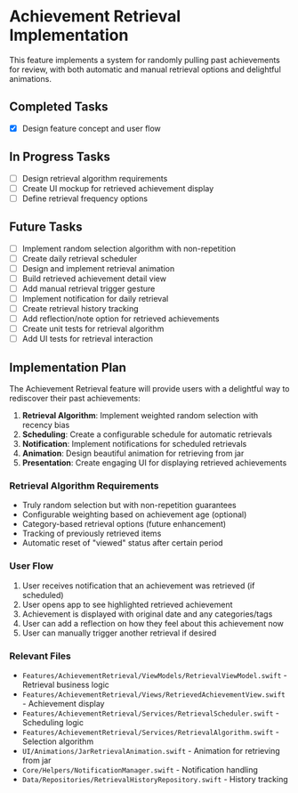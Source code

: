 # Achievement Retrieval Implementation

This feature implements a system for randomly pulling past achievements for review, with both automatic and manual retrieval options and delightful animations.

## Completed Tasks

- [x] Design feature concept and user flow

## In Progress Tasks

- [ ] Design retrieval algorithm requirements
- [ ] Create UI mockup for retrieved achievement display
- [ ] Define retrieval frequency options

## Future Tasks

- [ ] Implement random selection algorithm with non-repetition
- [ ] Create daily retrieval scheduler
- [ ] Design and implement retrieval animation
- [ ] Build retrieved achievement detail view
- [ ] Add manual retrieval trigger gesture
- [ ] Implement notification for daily retrieval
- [ ] Create retrieval history tracking
- [ ] Add reflection/note option for retrieved achievements
- [ ] Create unit tests for retrieval algorithm
- [ ] Add UI tests for retrieval interaction

## Implementation Plan

The Achievement Retrieval feature will provide users with a delightful way to rediscover their past achievements:

1. **Retrieval Algorithm**: Implement weighted random selection with recency bias
2. **Scheduling**: Create a configurable schedule for automatic retrievals
3. **Notification**: Implement notifications for scheduled retrievals
4. **Animation**: Design beautiful animation for retrieving from jar
5. **Presentation**: Create engaging UI for displaying retrieved achievements

### Retrieval Algorithm Requirements
- Truly random selection but with non-repetition guarantees
- Configurable weighting based on achievement age (optional)
- Category-based retrieval options (future enhancement)
- Tracking of previously retrieved items
- Automatic reset of "viewed" status after certain period

### User Flow
1. User receives notification that an achievement was retrieved (if scheduled)
2. User opens app to see highlighted retrieved achievement
3. Achievement is displayed with original date and any categories/tags
4. User can add a reflection on how they feel about this achievement now
5. User can manually trigger another retrieval if desired

### Relevant Files

- `Features/AchievementRetrieval/ViewModels/RetrievalViewModel.swift` - Retrieval business logic
- `Features/AchievementRetrieval/Views/RetrievedAchievementView.swift` - Achievement display
- `Features/AchievementRetrieval/Services/RetrievalScheduler.swift` - Scheduling logic
- `Features/AchievementRetrieval/Services/RetrievalAlgorithm.swift` - Selection algorithm
- `UI/Animations/JarRetrievalAnimation.swift` - Animation for retrieving from jar
- `Core/Helpers/NotificationManager.swift` - Notification handling
- `Data/Repositories/RetrievalHistoryRepository.swift` - History tracking 